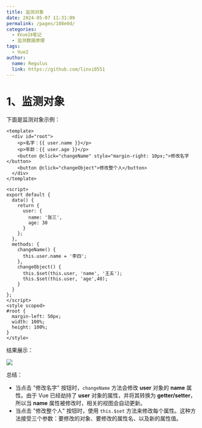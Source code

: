 ```yaml
---
title: 监测对象
date: 2024-05-07 11:31:09
permalink: /pages/108e0d/
categories:
  - 《Vue2》笔记
  - 监测数据原理
tags:
  - Vue2
author: 
  name: Regulus
  link: https://github.com/linxi0551
---
```


# 1、监测对象

下面是监测对象示例：
```vue
<template>
  <div id="root">
    <p>名字：{{ user.name }}</p>
    <p>年龄：{{ user.age }}</p>
    <button @click="changeName" style="margin-right: 10px;">修改名字</button>
    <button @click="changeObject">修改整个人</button>
  </div>
</template>

<script>
export default {
  data() {
    return {
      user: {
        name: '张三',
        age: 30
      }
    };
  },
  methods: {
    changeName() {
      this.user.name = '李四';
    },
    changeObject() {
      this.$set(this.user, 'name', '王五');
      this.$set(this.user, 'age',40);
    }
  }
};
</script>
<style scoped>
#root {
  margin-left: 50px;
  width: 100%;
  height: 100%;
}
</style>
```

结果展示：

![](https://cdn.nlark.com/yuque/0/2024/gif/40965929/1713505343080-fb2456d4-d3c7-4475-ae1d-314ea2aa28e6.gif)

总结：

- 当点击 "修改名字" 按钮时，`changeName` 方法会修改 **user** 对象的 **name** 属性。由于 Vue 已经劫持了 **user** 对象的属性，并将其转换为 **getter/setter**，所以当 **name** 属性被修改时，相关的视图会自动更新。
- 当点击 "修改整个人" 按钮时，使用  `this.$set`  方法来修改每个属性。这种方法接受三个参数：要修改的对象、要修改的属性名、以及新的属性值。
